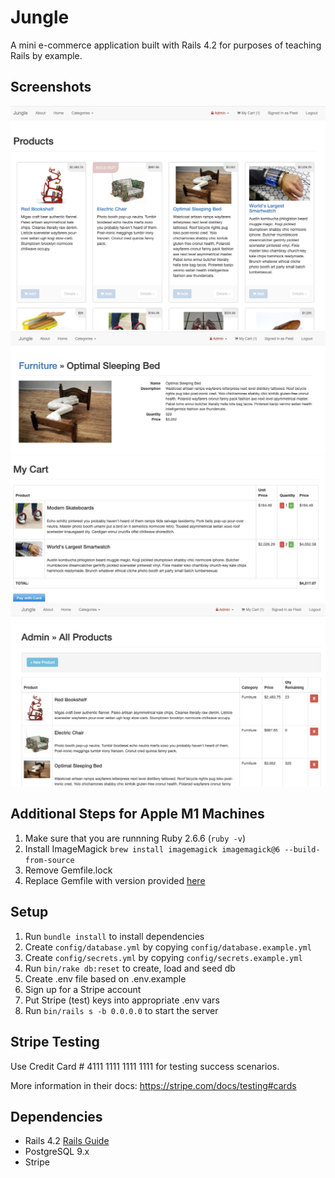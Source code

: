 # Jungle

A mini e-commerce application built with Rails 4.2 for purposes of teaching Rails by example.

## Screenshots
!["main page"](https://github.com/mipqim/jungle-rails/blob/master/app/assets/images/main.png)
!["detail page"](https://github.com/mipqim/jungle-rails/blob/master/app/assets/images/detail.png)
!["cart page"](https://github.com/mipqim/jungle-rails/blob/master/app/assets/images/cart.png)
!["admin page"](https://github.com/mipqim/jungle-rails/blob/master/app/assets/images/admin_product.png)

## Additional Steps for Apple M1 Machines

1. Make sure that you are runnning Ruby 2.6.6 (`ruby -v`)
1. Install ImageMagick `brew install imagemagick imagemagick@6 --build-from-source`
2. Remove Gemfile.lock
3. Replace Gemfile with version provided [here](https://gist.githubusercontent.com/FrancisBourgouin/831795ae12c4704687a0c2496d91a727/raw/ce8e2104f725f43e56650d404169c7b11c33a5c5/Gemfile)

## Setup

1. Run `bundle install` to install dependencies
2. Create `config/database.yml` by copying `config/database.example.yml`
3. Create `config/secrets.yml` by copying `config/secrets.example.yml`
4. Run `bin/rake db:reset` to create, load and seed db
5. Create .env file based on .env.example
6. Sign up for a Stripe account
7. Put Stripe (test) keys into appropriate .env vars
8. Run `bin/rails s -b 0.0.0.0` to start the server

## Stripe Testing

Use Credit Card # 4111 1111 1111 1111 for testing success scenarios.

More information in their docs: <https://stripe.com/docs/testing#cards>

## Dependencies

* Rails 4.2 [Rails Guide](http://guides.rubyonrails.org/v4.2/)
* PostgreSQL 9.x
* Stripe
